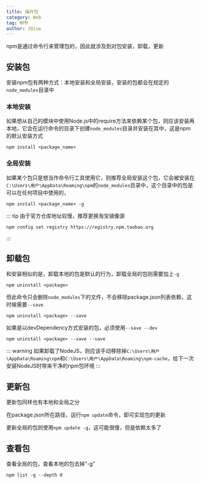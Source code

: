 ```yaml
---
title: 操作包
category: Web
tag: NPM
author: JQiue
---
```


npm是通过命令行来管理包的，因此就涉及到对包安装，卸载，更新

## 安装包

安装npm包有两种方式：本地安装和全局安装，安装的包都会在规定的`node_modules`目录中

### 本地安装

如果想从自己的模块中使用Node.js中的require方法来依赖某个包，则应该安装再本地，它会在运行命令的目录下创建`node_modules`目录并安装在其中，这是npm的默认安装方式

```shell script
npm install <package_name>
```

### 全局安装

如果某个包只是想当作命令行工具使用它，则推荐全局安装这个包，它会被安装在`C:\Users\用户\AppData\Roaming\npm`的`node_modules`目录中，这个目录中的包是可以在任何项目中使用的，

```shell script
npm install <package_name> -g
```

::: tip
由于官方仓库地址较慢，推荐更换淘宝镜像源

```shell script
npm config set registry https://registry.npm.taobao.org
```

:::

## 卸载包

和安装相似的是，卸载本地的包是默认的行为，卸载全局的包则需要加上`-g`

```shell script
npm uninstall <package>
```

但此命令只会删除`node_modules`下的文件，不会移除package.json列表依赖，这时候需要`--save`

```shell script
npm uninstall <package> --save
```

如果是以devDependency方式安装的包，必须使用`--save --dev`

```shell script
npm uninstall <package> --save --save
```

::: warning
如果卸载了NodeJS，则应该手动移除掉`C:\Users\用户\AppData\Roaming\npm`和`C:\Users\用户\AppData\Roaming\npm-cache`，给下一次安装NodeJS时带来干净的npm包环境
:::

## 更新包

更新包同样也有本地和全局之分

在package.json所在路径，运行`npm update`命令，即可实现包的更新

更新全局的包则使用`npm update -g`，这可能很慢，但是依赖太多了

## 查看包

查看全局的包，查看本地的包去掉“-g”

```shell script
npm list -g --depth 0
```
